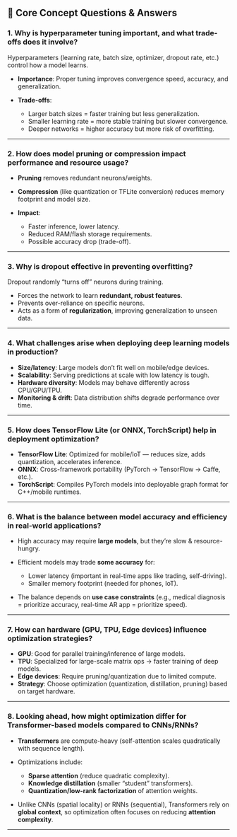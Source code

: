 ## 🔑 Core Concept Questions & Answers

### 1. Why is hyperparameter tuning important, and what trade-offs does it involve?

Hyperparameters (learning rate, batch size, optimizer, dropout rate, etc.) control how a model learns.

* **Importance**: Proper tuning improves convergence speed, accuracy, and generalization.
* **Trade-offs**:

  * Larger batch sizes = faster training but less generalization.
  * Smaller learning rate = more stable training but slower convergence.
  * Deeper networks = higher accuracy but more risk of overfitting.

---

### 2. How does model pruning or compression impact performance and resource usage?

* **Pruning** removes redundant neurons/weights.
* **Compression** (like quantization or TFLite conversion) reduces memory footprint and model size.
* **Impact**:

  * Faster inference, lower latency.
  * Reduced RAM/flash storage requirements.
  * Possible accuracy drop (trade-off).

---

### 3. Why is dropout effective in preventing overfitting?

Dropout randomly “turns off” neurons during training.

* Forces the network to learn **redundant, robust features**.
* Prevents over-reliance on specific neurons.
* Acts as a form of **regularization**, improving generalization to unseen data.

---

### 4. What challenges arise when deploying deep learning models in production?

* **Size/latency**: Large models don’t fit well on mobile/edge devices.
* **Scalability**: Serving predictions at scale with low latency is tough.
* **Hardware diversity**: Models may behave differently across CPU/GPU/TPU.
* **Monitoring & drift**: Data distribution shifts degrade performance over time.

---

### 5. How does TensorFlow Lite (or ONNX, TorchScript) help in deployment optimization?

* **TensorFlow Lite**: Optimized for mobile/IoT — reduces size, adds quantization, accelerates inference.
* **ONNX**: Cross-framework portability (PyTorch → TensorFlow → Caffe, etc.).
* **TorchScript**: Compiles PyTorch models into deployable graph format for C++/mobile runtimes.

---

### 6. What is the balance between model accuracy and efficiency in real-world applications?

* High accuracy may require **large models**, but they’re slow & resource-hungry.
* Efficient models may trade **some accuracy** for:

  * Lower latency (important in real-time apps like trading, self-driving).
  * Smaller memory footprint (needed for phones, IoT).
* The balance depends on **use case constraints** (e.g., medical diagnosis = prioritize accuracy, real-time AR app = prioritize speed).

---

### 7. How can hardware (GPU, TPU, Edge devices) influence optimization strategies?

* **GPU**: Good for parallel training/inference of large models.
* **TPU**: Specialized for large-scale matrix ops → faster training of deep models.
* **Edge devices**: Require pruning/quantization due to limited compute.
* **Strategy**: Choose optimization (quantization, distillation, pruning) based on target hardware.

---

### 8. Looking ahead, how might optimization differ for Transformer-based models compared to CNNs/RNNs?

* **Transformers** are compute-heavy (self-attention scales quadratically with sequence length).
* Optimizations include:

  * **Sparse attention** (reduce quadratic complexity).
  * **Knowledge distillation** (smaller “student” transformers).
  * **Quantization/low-rank factorization** of attention weights.
* Unlike CNNs (spatial locality) or RNNs (sequential), Transformers rely on **global context**, so optimization often focuses on reducing **attention complexity**.

---
